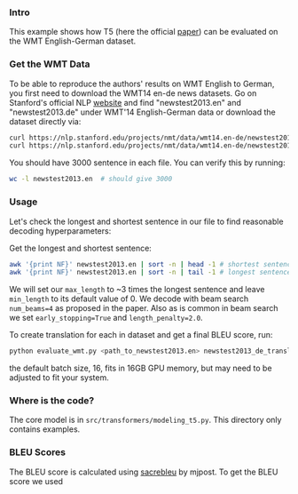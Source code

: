 ### Intro

This example shows how T5 (here the official [paper](https://arxiv.org/abs/1910.10683)) can be
evaluated on the WMT English-German dataset.

### Get the WMT Data

To be able to reproduce the authors' results on WMT English to German, you first need to download 
the WMT14 en-de news datasets.
Go on Stanford's official NLP [website](https://nlp.stanford.edu/projects/nmt/) and find "newstest2013.en" and "newstest2013.de" under WMT'14 English-German data or download the dataset directly via:

```bash
curl https://nlp.stanford.edu/projects/nmt/data/wmt14.en-de/newstest2013.en > newstest2013.en
curl https://nlp.stanford.edu/projects/nmt/data/wmt14.en-de/newstest2013.de > newstest2013.de
```

You should have 3000 sentence in each file. You can verify this by running:

```bash
wc -l newstest2013.en  # should give 3000
```

### Usage

Let's check the longest and shortest sentence in our file to find reasonable decoding hyperparameters: 

Get the longest and shortest sentence:

```bash 
awk '{print NF}' newstest2013.en | sort -n | head -1 # shortest sentence has 1 word
awk '{print NF}' newstest2013.en | sort -n | tail -1 # longest sentence has 106 words
```

We will set our `max_length` to ~3 times the longest sentence and leave `min_length` to its default value of 0.
We decode with beam search `num_beams=4` as proposed in the paper. Also as is common in beam search we set `early_stopping=True` and `length_penalty=2.0`.

To create translation for each in dataset and get a final BLEU score, run:
```bash
python evaluate_wmt.py <path_to_newstest2013.en> newstest2013_de_translations.txt <path_to_newstest2013.de> newsstest2013_en_de_bleu.txt
```
the default batch size, 16, fits in 16GB GPU memory, but may need to be adjusted to fit your system.

### Where is the code?
The core model is in `src/transformers/modeling_t5.py`. This directory only contains examples.

### BLEU Scores

The BLEU score is calculated using [sacrebleu](https://github.com/mjpost/sacreBLEU) by mjpost.
To get the BLEU score we used 
